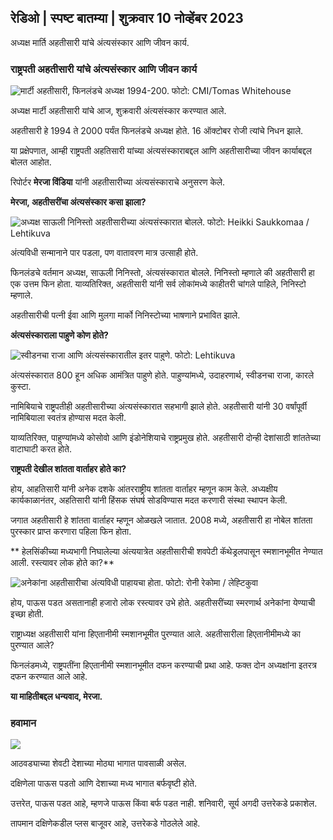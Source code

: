 ## रेडिओ \| स्पष्ट बातम्या \| शुक्रवार 10 नोव्हेंबर 2023

अध्यक्ष मार्ति अहतीसारी यांचे अंत्यसंस्कार आणि जीवन कार्य.

### राष्ट्रपती अहतीसारी यांचे अंत्यसंस्कार आणि जीवन कार्य

![मार्टी अहतीसारी, फिनलंडचे अध्यक्ष 1994-200. फोटो: CMI/Tomas Whitehouse](https://images.cdn.yle.fi/image/upload/c_crop,h_1080,w_1919,x_0,y_0/ar_1.777777777777777,c_fill,g_faces,h_6275/0p_d_w.q_auto:eco/f_auto/fl_lossy/v1699528852/39-1197047654a2d3334539)

अध्यक्ष मार्टी अहतीसारी यांचे आज, शुक्रवारी अंत्यसंस्कार करण्यात आले.

अहतीसारी हे 1994 ते 2000 पर्यंत फिनलंडचे अध्यक्ष होते. 16 ऑक्टोबर रोजी त्यांचे निधन झाले.

या प्रक्षेपणात, आम्ही राष्ट्रपती अहतिसारी यांच्या अंत्यसंस्काराबद्दल आणि अहतीसारीच्या जीवन कार्याबद्दल बोलत आहोत.

रिपोर्टर **मेरजा विंडिया** यांनी अहतीसारीच्या अंत्यसंस्काराचे अनुसरण केले.

**मेरजा, अहतीसरींचा अंत्यसंस्कार कसा झाला?**

![अध्यक्ष साऊली निनिस्तो अहतीसारीच्या अंत्यसंस्कारात बोलले. फोटो: Heikki Saukkomaa / Lehtikuva](https://images.cdn.yle.fi/image/upload/c_crop,h_2880,w_5120,x_0,y_259/ar_1.7777777777777777,c_fill,g_7777777,c_fill,g_6_1/0p_01/0p_0,0p_0/q_auto:eco/f_auto/fl_lossy/v1699619473/39-1198810654e20fbae885)

अंत्यविधी सन्मानाने पार पडला, पण वातावरण मात्र उत्साही होते.

फिनलंडचे वर्तमान अध्यक्ष, साऊली निनिस्तो, अंत्यसंस्कारात बोलले. निनिस्तो म्हणाले की अहतीसारी हा एक उत्तम फिन होता. याव्यतिरिक्त, अहतीसारी यांनी सर्व लोकांमध्ये काहीतरी चांगले पाहिले, निनिस्टो म्हणाले.

अहतीसारीची पत्नी ईवा आणि मुलगा मार्को निनिस्टोच्या भाषणाने प्रभावित झाले.

**अंत्यसंस्काराला पाहुणे कोण होते?**

![स्वीडनचा राजा आणि अंत्यसंस्कारातील इतर पाहुणे. फोटो: Lehtikuva](https://images.cdn.yle.fi/image/upload/c_crop,h_2880,w_5120,x_0,y_138/ar_1.77777777777777,c_fill,g_faces,h_675,w/1_1w/100/d_co/f_auto/fl_lossy/v1699627300/39-1199035654e40494d395)

अंत्यसंस्कारात 800 हून अधिक आमंत्रित पाहुणे होते. पाहुण्यांमध्ये, उदाहरणार्थ, स्वीडनचा राजा, कारले कुस्टा.

नामिबियाचे राष्ट्रपतीही अहतीसारीच्या अंत्यसंस्कारात सहभागी झाले होते. अहतीसारी यांनी 30 वर्षांपूर्वी नामिबियाला स्वतंत्र होण्यास मदत केली.

याव्यतिरिक्त, पाहुण्यांमध्ये कोसोवो आणि इंडोनेशियाचे राष्ट्रप्रमुख होते. अहतीसारी दोन्ही देशांसाठी शांततेच्या वाटाघाटी करत होते.

**राष्ट्रपती देखील शांतता वार्ताहर होते का?**

होय, आहतिसारी यांनी अनेक दशके आंतरराष्ट्रीय शांतता वार्ताहर म्हणून काम केले. अध्यक्षीय कार्यकाळानंतर, अहतिसारी यांनी हिंसक संघर्ष सोडविण्यास मदत करणारी संस्था स्थापन केली.

जगात अहतीसारी हे शांतता वार्ताहर म्हणून ओळखले जातात. 2008 मध्ये, अहतीसारी हा नोबेल शांतता पुरस्कार प्राप्त करणारा पहिला फिन होता.

** हेलसिंकीच्या मध्यभागी निघालेल्या अंत्ययात्रेत अहतीसारीची शवपेटी कॅथेड्रलपासून स्मशानभूमीत नेण्यात आली. रस्त्यावर लोक होते का?**

![ अनेकांना अहतीसारीचा अंत्यविधी पाहायचा होता. फोटो: रोनी रेकोमा / लेह्टिकुवा](https://images.cdn.yle.fi/image/upload/c_crop,h_2880,w_5120,x_0,y_11/ar_1.777777777777777,c_fill,g_faces,h_10/01/0p_00/q_auto:eco/f_auto/fl_lossy/v1699619608/39-1198819654e22ed1c931)

होय, पाऊस पडत असतानाही हजारो लोक रस्त्यावर उभे होते. अहतीसरींच्या स्मरणार्थ अनेकांना येण्याची इच्छा होती.

राष्ट्राध्यक्ष अहतीसारी यांना हिएतानीमी स्मशानभूमीत पुरण्यात आले. अहतीसारीला हिएतानीमीमध्ये का पुरण्यात आले?

फिनलंडमध्ये, राष्ट्रपतींना हिएतानीमी स्मशानभूमीत दफन करण्याची प्रथा आहे. फक्त दोन अध्यक्षांना इतरत्र दफन करण्यात आले आहे.

**या माहितीबद्दल धन्यवाद, मेरजा.**

### हवामान

![](https://images.cdn.yle.fi/image/upload/c_crop,h_1080,w_1919,x_0,y_0/ar_1.7777777777777777,c_fill,g_faces,h_675,w_1200/dco.f_auto/fl_lossy/v1699633281/39-1199138654e58651ee77)

आठवड्याच्या शेवटी देशाच्या मोठ्या भागात पावसाळी असेल.

दक्षिणेला पाऊस पडतो आणि देशाच्या मध्य भागात बर्फवृष्टी होते.

उत्तरेत, पाऊस पडत आहे, म्हणजे पाऊस किंवा बर्फ पडत नाही. शनिवारी, सूर्य अगदी उत्तरेकडे प्रकाशेल.

तापमान दक्षिणेकडील प्लस बाजूवर आहे, उत्तरेकडे गोठलेले आहे.